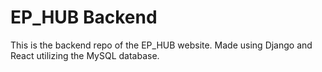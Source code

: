 # EP_HUB Backend

This is the backend repo of the EP_HUB website.
Made using Django and React utilizing the MySQL database.